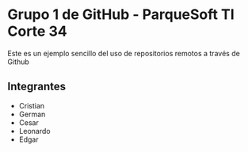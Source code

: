 # Grupo 1 de GitHub - ParqueSoft TI Corte 34

Este es un ejemplo sencillo del uso de repositorios remotos a través de Github

## Integrantes

- Cristian
- German
- Cesar
- Leonardo
- Edgar